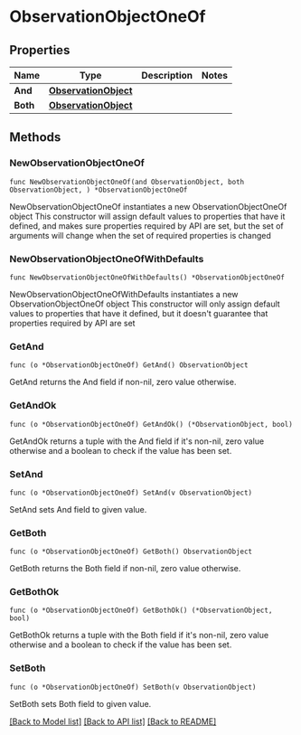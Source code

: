 # ObservationObjectOneOf

## Properties

Name | Type | Description | Notes
------------ | ------------- | ------------- | -------------
**And** | [**ObservationObject**](ObservationObject.md) |  | 
**Both** | [**ObservationObject**](ObservationObject.md) |  | 

## Methods

### NewObservationObjectOneOf

`func NewObservationObjectOneOf(and ObservationObject, both ObservationObject, ) *ObservationObjectOneOf`

NewObservationObjectOneOf instantiates a new ObservationObjectOneOf object
This constructor will assign default values to properties that have it defined,
and makes sure properties required by API are set, but the set of arguments
will change when the set of required properties is changed

### NewObservationObjectOneOfWithDefaults

`func NewObservationObjectOneOfWithDefaults() *ObservationObjectOneOf`

NewObservationObjectOneOfWithDefaults instantiates a new ObservationObjectOneOf object
This constructor will only assign default values to properties that have it defined,
but it doesn't guarantee that properties required by API are set

### GetAnd

`func (o *ObservationObjectOneOf) GetAnd() ObservationObject`

GetAnd returns the And field if non-nil, zero value otherwise.

### GetAndOk

`func (o *ObservationObjectOneOf) GetAndOk() (*ObservationObject, bool)`

GetAndOk returns a tuple with the And field if it's non-nil, zero value otherwise
and a boolean to check if the value has been set.

### SetAnd

`func (o *ObservationObjectOneOf) SetAnd(v ObservationObject)`

SetAnd sets And field to given value.


### GetBoth

`func (o *ObservationObjectOneOf) GetBoth() ObservationObject`

GetBoth returns the Both field if non-nil, zero value otherwise.

### GetBothOk

`func (o *ObservationObjectOneOf) GetBothOk() (*ObservationObject, bool)`

GetBothOk returns a tuple with the Both field if it's non-nil, zero value otherwise
and a boolean to check if the value has been set.

### SetBoth

`func (o *ObservationObjectOneOf) SetBoth(v ObservationObject)`

SetBoth sets Both field to given value.



[[Back to Model list]](../README.md#documentation-for-models) [[Back to API list]](../README.md#documentation-for-api-endpoints) [[Back to README]](../README.md)


